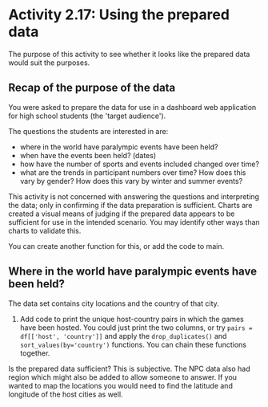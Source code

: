 # Activity 2.17: Using the prepared data

The purpose of this activity to see whether it looks like the prepared data would suit the purposes.

## Recap of the purpose of the data

You were asked to prepare the data for use in a dashboard web application for high school students (the 'target
audience').

The questions the students are interested in are:

- where in the world have paralympic events have been held?
- when have the events been held? (dates)
- how have the number of sports and events included changed over time?
- what are the trends in participant numbers over time? How does this vary by gender? How does this vary by winter and
  summer events?

This activity is not concerned with answering the questions and interpreting the data; only in confirming if the data
preparation is sufficient. Charts are created a visual means of judging if the prepared data appears to be sufficient
for use in the intended scenario. You may identify other ways than charts to validate this.

You can create another function for this, or add the code to main.

## Where in the world have paralympic events have been held?

The data set contains city locations and the country of that city.

1. Add code to print the unique host-country pairs in which the games have been hosted. You could just print the two
   columns, or try `pairs = df[['host', 'country']]` and apply the `drop_duplicates()` and `sort_values(by='country')`
   functions. You can chain these functions together.

Is the prepared data sufficient? This is subjective. The NPC data also had region which might also be added to allow someone to
answer. If you wanted to map the locations you would need to find the latitude and longitude of the host cities as well.

